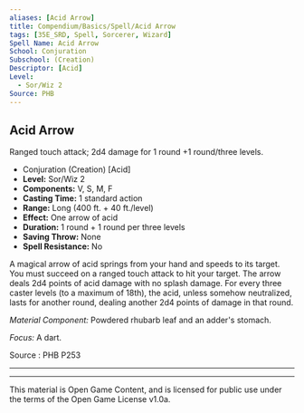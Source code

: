 ```yaml
---
aliases: [Acid Arrow]
title: Compendium/Basics/Spell/Acid Arrow
tags: [35E_SRD, Spell, Sorcerer, Wizard]
Spell Name: Acid Arrow
School: Conjuration
Subschool: (Creation)
Descriptor: [Acid]
Level:
  - Sor/Wiz 2
Source: PHB
---
```



## Acid Arrow

Ranged touch attack; 2d4 damage for 1 round +1 round/three levels.

*   Conjuration (Creation) [Acid]
*   **Level:** Sor/Wiz 2
*   **Components:** V, S, M, F
*   **Casting Time:** 1 standard action
*   **Range:** Long (400 ft. + 40 ft./level)
*   **Effect:** One arrow of acid
*   **Duration:** 1 round + 1 round per three levels
*   **Saving Throw:** None
*   **Spell Resistance:** No

<p>A magical arrow of acid springs from your hand and speeds to its target. You must succeed on a ranged touch attack to hit your target. The arrow deals 2d4 points of acid damage with no splash damage. For every three caster levels (to a maximum of 18th), the acid, unless somehow neutralized, lasts for another round, dealing another 2d4 points of damage in that round.</p><p><i>Material Component:</i> Powdered rhubarb leaf and an adder's stomach.</p><p><i>Focus:</i> A dart.</p>

Source : PHB P253

---

---

This material is Open Game Content, and is licensed for public use under
the terms of the Open Game License v1.0a.
